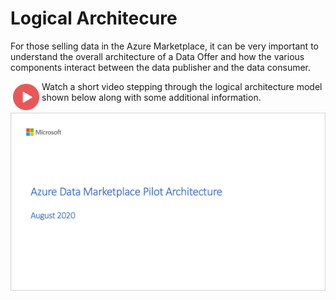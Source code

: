 # Logical Architecure

For those selling data in the Azure Marketplace, it can be very important to understand the overall architecture of a Data Offer and how the various components interact between the data publisher and the data consumer.

<a href="https://youtu.be/oVL2-gHzJCQ"><img src="./images/Video.png" width="50" style="display:inline-block;" align="left"></a>

Watch a short video stepping through the logical architecture model shown below along with some additional information.

<a href="https://youtu.be/oVL2-gHzJCQ">![Logical Architecture](./images/02.png)</a>

